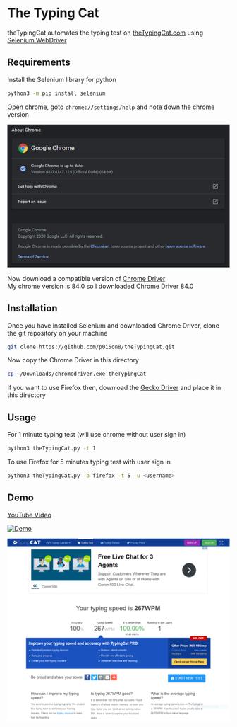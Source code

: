 # The Typing Cat

theTypingCat automates the typing test on [theTypingCat.com](https://thetypingcat.com/) using [Selenium WebDriver](https://selenium-python.readthedocs.io/)

## Requirements

Install the Selenium library for python
```bash
python3 -m pip install selenium
```

Open chrome, goto `chrome://settings/help` and note down the chrome version   

![Chrome Version](images/chrome.png)

Now download a compatible version of [Chrome Driver](https://chromedriver.chromium.org/downloads)  
My chrome version is 84.0 so I downloaded Chrome Driver 84.0

## Installation

Once you have installed Selenium and downloaded Chrome Driver, clone the git repository on your machine
```bash
git clone https://github.com/p0i5on8/theTypingCat.git
```

Now copy the Chrome Driver in this directory
```bash
cp ~/Downloads/chromedriver.exe theTypingCat
```

If you want to use Firefox then, download the [Gecko Driver](https://github.com/mozilla/geckodriver/releases) and place it in this directory 

## Usage

For 1 minute typing test (will use chrome without user sign in)
```bash
python3 theTypingCat.py -t 1
```

To use Firefox for 5 minutes typing test with user sign in
```bash
python3 theTypingCat.py -b firefox -t 5 -u <username>
```

## Demo

[YouTube Video](https://www.youtube.com/watch?v=H7EZ_vs_hpQ)

[![Demo](images/demo.gif)](https://www.youtube.com/watch?v=H7EZ_vs_hpQ)


![](images/ss.png)

